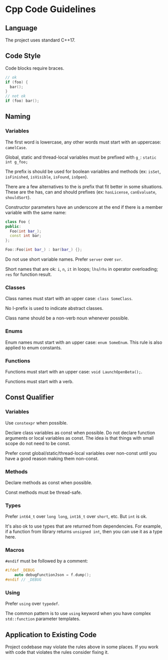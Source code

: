 # Сpp Code Guidelines

## Language

The project uses standard C++17.

## Code Style

Code blocks require braces.
```c++
// ok
if (foo) {
  bar();
}
// not ok
if (foo) bar();
```

## Naming

### Variables

The first word is lowercase, any other words must start with an uppercase: `camelCase`.

Global, static and thread-local variables must be prefixed with `g_`: `static int g_foo;`

The prefix is should be used for boolean variables and methods (ex: `isSet`, `isFinished`, `isVisible`, `isFound`, `isOpen`).

There are a few alternatives to the is prefix that fit better in some situations. These are the has, can and should prefixes (ex: `hasLicense`, `canEvaluate`, `shouldSort`).

Constructor parameters have an underscore at the end if there is a member variable with the same name:

```c++
class Foo {
public:
  Foo(int bar_);
  const int bar;
};

Foo::Foo(int bar_) : bar(bar_) {};
```

Do not use short variable names. Prefer `server` over `svr`.

Short names that are ok: `i`, `n`, `it` in loops; `lhs`/`rhs` in operator overloading; `res` for function result.

### Classes

Class names must start with an upper case: `class SomeClass`. 

No I-prefix is used to indicate abstract classes. 

Class name should be a non-verb noun whenever possible.

### Enums

Enum names must start with an upper case: `enum SomeEnum`. This rule is also applied to enum constants.

### Functions

Functions must start with an upper case: `void LaunchOpenBeta();`.

Functions must start with a verb.

## Const Qualifier

### Variables

Use `constexpr` when possible.

Declare class variables as const when possible. Do not declare function arguments or local variables as const. The idea is that things with small scope do not need to be const.

Prefer const global/static/thread-local variables over non-const until you have a good reason making them non-const.

### Methods

Declare methods as const when possible.

Const methods must be thread-safe.

### Types

Prefer `int64_t` over `long long`, `int16_t` over `short`, etc. But `int` is ok.

It's also ok to use types that are returned from dependencies. For example, if a function from library returns `unsigned int`, then you can use it as a type here.

### Macros

`#endif` must be followed by a comment:
```c++
#ifdef _DEBUG
    auto debugFunctionJson = f.dump();
#endif // _DEBUG
```

### Using

Prefer `using` over `typedef`.

The common pattern is to use `using` keyword when you have complex `std::function` parameter templates.

## Application to Existing Code

Project codebase may violate the rules above in some places. If you work with code that violates the rules consider fixing it.
